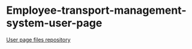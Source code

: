 # Employee-transport-management-system-user-page

[User page files repository](https://github.com/Rakesh-Naidu/Employee-transport-management-system-user-page)
